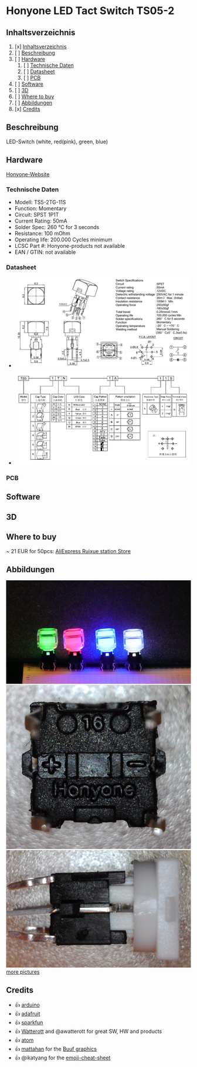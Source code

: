 # Honyone LED Tact Switch TS05-2
## Inhaltsverzeichnis
1. [x] [Inhaltsverzeichnis](#Inhaltsverzeichnis)
1. [ ] [Beschreibung](#Beschreibung)
1. [ ] [Hardware](#Hardware)
   1. [ ] [Technische Daten](#technische-daten)
   1. [ ] [Datasheet](#datasheet)
   1. [ ] [PCB](#PCB)
1. [ ] [Software](#Software)
1. [ ] [3D](#3D)
1. [ ] [Where to buy](#Where-to-buy)
1. [ ] [Abbildungen](#Abbildungen)
1. [x] [Credits](#Credits)

## Beschreibung
LED-Switch (white, red(pink), green, blue)

## Hardware
[Honyone-Website](http://www.honyone.com/en/products/show_70.html)
### Technische Daten
* Modell: TS5-2TG-11S
* Function: Momentary
* Circuit: SPST 1P1T
* Current Rating: 50mA
* Solder Spec: 260 °C for 3 seconds
* Resistance: 100 mOhm
* Operating life: 200.000 Cycles minimum
* LCSC Part #: Honyone-products not available
* EAN / GTIN: not available

### Datasheet
* ![Datasheet](images/Datasheet.jpg)
* ![Productcode](images/Productcode.jpg)
### PCB
## Software
## 3D

## Where to buy
~ 21 EUR for 50pcs: [AliExpress Ruixue station Store](https://www.aliexpress.com/store/1418220)

## Abbildungen
![Switches in 4 colors](images/IMG_7271.jpg)
![Bottom](images/Snap_005.jpg)
![Sideview](images/Snap_017.jpg)
[more pictures](images/)

## Credits
* :+1: [arduino](https://github.com/arduino)
* :+1: [adafruit](https://github.com/adafruit)
* :+1: [sparkfun](https://github.com/sparkfun)
* :+1: [Watterott](https://github.com/watterott) and @awatterott for great SW, HW and products
* :+1: [atom](https://github.com/atom)
* :+1: [mattahan](https://www.deviantart.com/mattahan) for the [Buuf graphics](https://www.deviantart.com/mattahan/art/Buuf-37966044)
* :+1: @ikatyang for the [emoji-cheat-sheet](https://github.com/ikatyang/emoji-cheat-sheet/blob/master/README.md)

